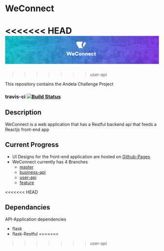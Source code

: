 # WeConnect 
<<<<<<< HEAD
![banner](./UI/css/Images/banner.png)
=======
>>>>>>> user-api

This repository contains the Andela Challenge Project


### travis-ci [![Build Status](https://travis-ci.org/tibetegya/WeConnect.svg?branch=business-api)](https://travis-ci.org/tibetegya/WeConnect)

## Description

WeConnect is a web application that has a Restful backend api that feeds a Reactjs front-end app

## Current Progress
- UI Designs for the front-end application are hosted on [Github-Pages](http://www.tibetegya.com/WeConnect/)
- WeConnect currently has 4 Branches
  - [master](https://github.com/tibetegya/WeConnect/tree/master)
  - [business-api](https://github.com/tibetegya/WeConnect/tree/business-api)
  - [user-api](https://github.com/tibetegya/WeConnect/tree/feature)
  - [feature](https://github.com/tibetegya/WeConnect/tree/feature)

<<<<<<< HEAD
## Dependancies
  API-Application dependencies
  - flask
  - flask-Restful
=======
  
>>>>>>> user-api





